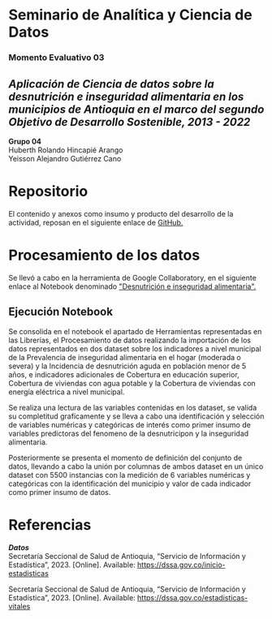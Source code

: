 # Seminario de Analítica y Ciencia de Datos
### Momento Evaluativo 03
## _Aplicación de Ciencia de datos sobre la desnutrición e inseguridad alimentaria en los municipios de Antioquia en el marco del segundo Objetivo de Desarrollo Sostenible, 2013 - 2022_

**Grupo 04**\
Huberth Rolando Hincapié Arango\
Yeisson Alejandro Gutiérrez Cano

# Repositorio
El contenido y anexos como insumo y producto del desarrollo  de la actividad, reposan en el siguiente enlace de [GitHub.](https://github.com/AlejandroGutie/SeminarioME03G04/tree/main_1)



# Procesamiento de los datos
Se llevó a cabo en la herramienta de Google Collaboratory, en el siguiente enlace al Notebook denominado ["Desnutrición e inseguridad alimentaria".](https://colab.research.google.com/drive/1A6qivHL5IKq1Bk3AzSdgBatG0S3N1K_f?usp=sharing)

## Ejecución Notebook
Se consolida en el notebook el apartado de Herramientas representadas en las Librerías, el Procesamiento de datos realizando la importación de los datos representados en dos dataset sobre los indicadores a nivel municipal de la Prevalencia de inseguridad alimentaria en el hogar (moderada o severa) y la Incidencia de desnutrición aguda en población menor de 5 años, e indicadores adicionales de Cobertura en educación superior, Cobertura de viviendas con agua potable y la Cobertura de viviendas con energía eléctrica a nivel municipal.

Se realiza una lectura de las variables contenidas en los dataset, se valida su completitud graficamente y se lleva a cabo una identificación y selección de variables numéricas y categóricas de interés como primer insumo de variables predictoras del fenomeno de la desnutricipon y la inseguridad alimentaria.

Posteriormente se presenta el momento de definición del conjunto de datos, llevando a cabo la unión por columnas de ambos dataset en un único dataset con 5500 instancias con la medición de 6 variables numéricas y categóricas con la identificación del municipio y valor de cada indicador como primer insumo de datos.


# Referencias
***Datos***\
Secretaría Seccional de Salud de Antioquia, “Servicio de Información y Estadística”, 2023.  [Online]. Available: https://dssa.gov.co/inicio-estadisticas

Secretaría Seccional de Salud de Antioquia, “Servicio de Información y Estadística”, 2023.  [Online]. Available: https://dssa.gov.co/estadisticas-vitales